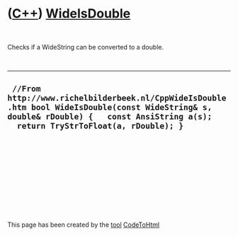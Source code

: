 



 

 

 

 

 

([C++](Cpp.htm)) [WideIsDouble](CppWideIsDouble.htm)
====================================================

 

Checks if a WideString can be converted to a double.

 

  ---------------------------------------------------------------------------------------------------------------------------------------------------------------------------------------
  ` //From http://www.richelbilderbeek.nl/CppWideIsDouble.htm bool WideIsDouble(const WideString& s, double& rDouble) {   const AnsiString a(s);   return TryStrToFloat(a, rDouble); }`
  ---------------------------------------------------------------------------------------------------------------------------------------------------------------------------------------

 

 

 

 

 





 




This page has been created by the [tool](Tools.htm)
[CodeToHtml](ToolCodeToHtml.htm)
